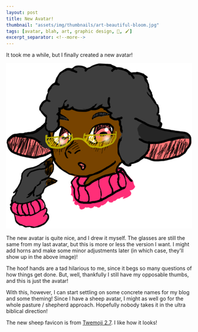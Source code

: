 ```yaml
---
layout: post
title: New Avatar!
thumbnail: "assets/img/thumbnails/art-beautiful-bloom.jpg"
tags: [avatar, blah, art, graphic design, 🎨, 🖌️]
excerpt_separator: <!--more-->
---
```


It took me a while, but I finally created a new avatar!

<!--more-->

![this shiny, beautiful version](/assets/img/2018-05-25/thephd.png)

The new avatar is quite nice, and I drew it myself. The glasses are still the same from my last avatar, but this is more or less the version I want. I might add horns and make some minor adjustments later (in which case, they'll show up in the above image)!

The hoof hands are a tad hilarious to me, since it begs so many questions of how things get done. But, well, thankfully I still have my opposable thumbs, and this is just the avatar!

With this, however, I can start settling on some concrete names for my blog and some theming! Since I have a sheep avatar, I might as well go for the whole pasture / shepherd approach. Hopefully nobody takes it in the ultra biblical direction!

The new sheep favicon is from [Twemoji 2.7](https://github.com/twitter/twemoji). I like how it looks!
